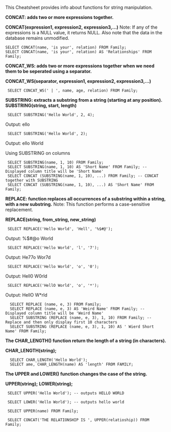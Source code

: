 This Cheatsheet provides info about functions for string manipulation.

**CONCAT: adds two or more expressions together.**

  **CONCAT(expression1, expression2, expression3,...)**
  Note: If any of the expressions is a NULL value, it returns NULL. Also note that the data in the database remains unmodified.
  
   ```
   SELECT CONCAT(name, 'is your', relation) FROM Family;
   SELECT CONCAT(name, 'is your', relation) AS 'Relationships' FROM Family;
  ```
**CONCAT_WS: adds two or more expressions together when we need them to be seperated using a separator.**

  **CONCAT_WS(separator, expression1, expression2, expression3,...)**
  
  ```
   SELECT CONCAT_WS(' | ', name, age, relation) FROM Family;
  ```
  
**SUBSTRING: extracts a substring from a string (starting at any position).**
    **SUBSTRING(string, start, length)**
    
  ```
   SELECT SUBSTRING('Hello World', 2, 4);
  ```
  Output: ello
  
  ```
   SELECT SUBSTRING('Hello World', 2);
  ```
  Output: ello World
  
  Using SUBSTRING on columns
  ```
   SELECT SUBSTRING(name, 1, 10) FROM Family;
   SELECT SUBSTRING(name, 1, 10) AS 'Short Name' FROM Family; -- Displayed column title will be 'Short Name'
   SELECT CONCAT (SUBSTRING(name, 1, 10), ...) FROM Family; -- CONCAT together with SUBSTRING
   SELECT CONCAT (SUBSTRING(name, 1, 10), ...) AS 'Short Name' FROM Family;
  ```


**REPLACE: function replaces all occurrences of a substring within a string, with a new substring.**
  Note: This function performs a case-sensitive replacement.

  **REPLACE(string, from_string, new_string)**
  
  ```
   SELECT REPLACE('Hello World', 'Hell', '%$#@');
  ```
  Output: %$#@o World

  ```
   SELECT REPLACE('Hello World', 'l', '7');
  ```
  Output: He77o Wor7d

  ```
   SELECT REPLACE('Hello World', 'o', '0');
  ```
  Output: Hell0 W0rld

  ```
   SELECT REPLACE('HellO World', 'o', '*');
  ```
  Output: HellO W*rld

 ```
   SELECT REPLACE (name, e, 3) FROM Family;
   SELECT REPLACE (name, e, 3) AS 'Weird Name' FROM Family; -- Displayed column title will be 'Weird Name'
   SELECT SUBSTRING (REPLACE (name, e, 3), 1, 10) FROM Family; -- Replace and then only display first 10 characters
   SELECT SUBSTRING (REPLACE (name, e, 3), 1, 10) AS ' Wierd Short Name' FROM Family;
  ```

**The CHAR_LENGTH() function return the length of a string (in characters).**

  **CHAR_LENGTH(string);**
  
```
  SELECT CHAR_LENGTH('Hello World');
  SELECT ame, CHAR_LENGTH(name) AS 'length' FROM FAMILY;
```

**The UPPER and LOWER() function changes the case of the string.**

  **UPPER(string);**
  **LOWER(string);**

```
 SELECT UPPER('Hello World'); -- outputs HELLO WORLD

 SELECT LOWER('Hello World'); -- outputs hello world

 SELECT UPPER(name) FROM Family;

 SELECT CONCAT('THE RELATIONSHIP IS ', UPPER(relatioship)) FROM Family;
```
